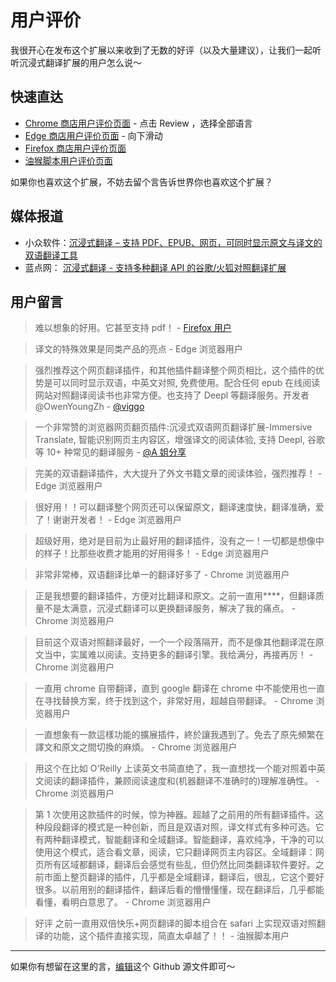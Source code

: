 # 用户评价

我很开心在发布这个扩展以来收到了无数的好评（以及大量建议），让我们一起听听沉浸式翻译扩展的用户怎么说～

## 快速直达

- [Chrome 商店用户评价页面](https://chrome.google.com/webstore/detail/immersive-translate/bpoadfkcbjbfhfodiogcnhhhpibjhbnh) - 点击 Review ，选择全部语言
- [Edge 商店用户评价页面](https://microsoftedge.microsoft.com/addons/detail/%E6%B2%89%E6%B5%B8%E5%BC%8F%E7%BF%BB%E8%AF%91/amkbmndfnliijdhojkpoglbnaaahippg) - 向下滑动
- [Firefox 商店用户评价页面](https://addons.mozilla.org/en-US/firefox/addon/immersive-translate/reviews/)
- [油猴脚本用户评价页面](https://greasyfork.org/zh-CN/scripts/457196-immersive-translate/feedback)

如果你也喜欢这个扩展，不妨去留个言告诉世界你也喜欢这个扩展？

## 媒体报道

- 小众软件：[沉浸式翻译 – 支持 PDF、EPUB、网页，可同时显示原文与译文的双语翻译工具](https://www.appinn.com/immersive-translate/)
- 蓝点网： [沉浸式翻译 - 支持多种翻译 API 的谷歌/火狐对照翻译扩展 ](https://www.landiannews.com/download/97161.html?utm_sources=ourl.co&utm_medium=social&utm_campaign=none)


## 用户留言

> 难以想象的好用。它甚至支持 pdf！ - [Firefox 用户](https://addons.mozilla.org/en-US/firefox/addon/immersive-translate/reviews/1923696/)

> 译文的特殊效果是同类产品的亮点 - Edge 浏览器用户

> 强烈推荐这个网页翻译插件，和其他插件翻译整个网页相比，这个插件的优势是可以同时显示双语，中英文对照, 免费使用。配合任何 epub 在线阅读网站对照翻译阅读书也非常方便。也支持了 Deepl 等翻译服务。开发者 @OwenYoungZh - [@viggo](https://twitter.com/decohack/status/1622175776274792449)

> 一个非常赞的浏览器网页翻页插件:沉浸式双语网页翻译扩展-Immersive Translate, 智能识别网页主内容区，增强译文的阅读体验, 支持 Deepl, 谷歌等 10+ 种常见的翻译服务 - [@A 姐分享](https://twitter.com/abskoop/status/1619619066511241216)

> 完美的双语翻译插件，大大提升了外文书籍文章的阅读体验，强烈推荐！ - Edge 浏览器用户

> 很好用！！可以翻译整个网页还可以保留原文，翻译速度快，翻译准确，爱了！谢谢开发者！ - Edge 浏览器用户

> 超级好用，绝对是目前为止最好用的翻译插件，没有之一！一切都是想像中的样子！比那些收费才能用的好用得多！ - Edge 浏览器用户

> 非常非常棒，双语翻译比单一的翻译好多了 - Chrome 浏览器用户

> 正是我想要的翻译插件，方便对比翻译和原文。之前一直用\*\*\*\*，但翻译质量不是太满意，沉浸式翻译可以更换翻译服务，解决了我的痛点。 - Chrome 浏览器用户

> 目前这个双语对照翻译最好，一个一个段落隔开，而不是像其他翻译混在原文当中，实属难以阅读。支持更多的翻译引擎。我给满分，再接再厉！ - Chrome 浏览器用户

> 一直用 chrome 自带翻译，直到 google 翻译在 chrome 中不能使用也一直在寻找替换方案，终于找到这个，非常好用，超越自带翻译。 - Chrome 浏览器用户

> 一直想象有一款這樣功能的擴展插件，終於讓我遇到了。免去了原先頻繁在譯文和原文之間切換的麻煩。 - Chrome 浏览器用户

> 用这个在比如 O'Reilly 上读英文书简直绝了，我一直想找一个能对照着中英文阅读的翻译插件，兼顾阅读速度和(机器翻译不准确时的)理解准确性。 - Chrome 浏览器用户

> 第 1 次使用这款插件的时候，惊为神器。超越了之前用的所有翻译插件。这种段段翻译的模式是一种创新，而且是双语对照，译文样式有多种可选。它有两种翻译模式，智能翻译和全域翻译。智能翻译，喜欢纯净，干净的可以使用这个模式，适合看文章，阅读，它只翻译网页主内容区。全域翻译：网页所有区域都翻译，翻译后会感觉有些乱，但仍然比同类翻译软件要好。之前市面上整页翻译的插件，几乎都是全域翻译，翻译后，很乱，它这个要好很多。以前用别的翻译插件，翻译后看的懵懵懂懂，现在翻译后，几乎都能看懂，看明白意思了。 - Chrome 浏览器用户

> 好评 之前一直用双倍快乐+网页翻译的脚本组合在 safari 上实现双语对照翻译的功能，这个插件直接实现，简直太卓越了！！ - 油猴脚本用户

---

如果你有想留在这里的言，[编辑](https://github.com/immersive-translate/immersive-translate/edit/main/docs/review.md)这个 Github 源文件即可～
